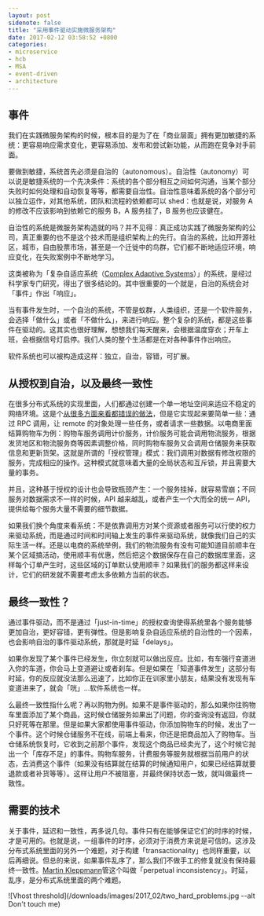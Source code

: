 ```yaml
---
layout: post
sidenote: false
title: "采用事件驱动实施微服务架构"
date: 2017-02-12 03:58:52 +0800
categories:
- microservice
- hcb
- MSA
- event-driven
- architecture
---
```


## 事件

我们在实践微服务架构的时候，根本目的是为了在「商业层面」拥有更加敏捷的系统：更容易响应需求变化，更容易添加、发布和尝试新功能，从而跑在竞争对手前面。

要做到敏捷，系统首先必须是自治的（autonomous）。自治性（autonomy）可以说是敏捷系统的一个先决条件：系统的各个部分相互之间如何沟通，当某个部分失败时如何处理和自动恢复等等，都需要自治性。自治性意味着系统的各个部分可以独立运作，对其他系统，团队和流程的依赖都可以 shed：也就是说，对服务 A 的修改不应该影响到依赖它的服务 B，A 服务挂了，B 服务也应该健在。

自治性的系统是微服务架构造就的吗？并不见得：真正成功实践了微服务架构的公司，真正重要的也不是这个技术而是组织架构上的先行。自治的系统，比如开源社区，城市，自由股票市场，甚至是一个迁徙中的鸟群，它们都不断地适应环境，响应变化，在失败案例中不断地学习。

这类被称为「复杂自适应系统（[Complex Adaptive Systems](https://en.wikipedia.org/wiki/Complex_adaptive_system)）」的系统，是经过科学家专门研究，得出了很多结论的。其中很重要的一个就是，自治的系统会对「事件」作出「响应」。

当有事件发生时，一个自治的系统，不管是蚁群，人类组织，还是一个软件服务，会选择「做什么」或者「不做什么」，来进行响应。整个复杂的系统，都是这些事件在驱动的。这其实也很好理解，想想我们每天醒来，会根据温度穿衣；开车上班，会根据信号灯启停。我们人类的整个生活都是在对各种事件作出响应。

软件系统也可以被构造成这样：独立，自治，容错，可扩展。

## 从授权到自治，以及最终一致性

在很多分布式系统的实现里面，人们都通过创建一个单一地址空间来适应不稳定的网络环境。这是个[从很多方面来看都错误的做法](https://en.wikipedia.org/wiki/Fallacies_of_distributed_computing)，但是它实现起来要简单一些：通过 RPC 调用，让 remote 的对象处理一些任务，或者请求一些数据。以电商里面结算购物车为例：购物车服务调用计价服务，计价服务可能会调用物流服务，根据发货地区和物流服务商等因素调整价格，同时购物车服务又会调用仓储服务来获取信息和更新货架。这就是所谓的「授权管理」模式：我们调用对数据有修改权限的服务，完成相应的操作。这种模式就意味着大量的全局状态和互斥锁，并且需要大量的事务。

并且，这种基于授权的设计也会导致瓶颈产生：一个服务挂掉，就容易雪崩；不同服务对数据需求不一样的时候，API 越来越乱，或者产生一个大而全的统一 API，提供给每个服务大量不需要的细节数据。

如果我们换个角度来看系统：不是依靠调用方对某个资源或者服务可以行使的权力来驱动系统，而是通过时间和时间轴上发生的事件来驱动系统，就像我们自己的实际生活一样。还是以电商的系统举例，我们的物流服务有没有可能知道目前顺丰在某个区域搞活动，使用顺丰有优惠，然后把这个数据保存在自己的数据库里面，这样每个订单产生时，这些区域的订单默认使用顺丰？如果我们的服务都这样来设计，它们的研发就不需要考虑太多依赖方当前的状态。

## 最终一致性？

通过事件驱动，而不是通过「just-in-time」的授权查询使得系统里各个服务能够更加自治，更好容错，更有弹性。但是影响复杂自适应系统的自治性的一个因素，也会影响自治的事件驱动系统，那就是时延「delays」。

如果你发现了某个事件已经发生，你立刻就可以做出反应。比如，有车强行变道进入你的车道，你会马上变道避让或者刹车。但是如果在「知道事件发生」这部分有时延，你的反应就没法那么迅速了，比如你正在训家里小朋友，结果没有发现有车变道进来了，就会「咣」...软件系统也一样。

么最终一致性指什么呢？再以购物为例。如果不是事件驱动的，那么如果你往购物车里面添加了某个商品，这时候仓储服务如果出了问题，你的查询没有返回，你就只好死等在那里。但是如果大家都使用事件驱动，你添加购物车的时候，发出了一个事件。这个时候仓储服务不在线，前端上看来，你还是把商品加入了购物车。当仓储系统恢复时，它收到之前那个事件，发现这个商品已经卖光了，这个时候它抛出一个「库存不足」的事件。购物车服务，计费服务等服务就根据当前用户的状态，去消费这个事件（如果没有结算就在结算的时候通知用户，如果已经结算就要退款或者补货等等）。这样让用户不被阻塞，并最终保持状态一致，就叫做最终一致性。

## 需要的技术

关于事件，延迟和一致性，再多说几句。事件只有在能够保证它们的时序的时候，才是可用的。也就是说，一组事件的时序，必须对于消费方来说是可信的。这涉及分布式系统里面的另外一个难题，对于构建「transactionality」也同样重要，以后再细说。但总的来说，如果事件乱序了，那么我们不做手工的修复就没有保持最终一致性。[Martin Kleppmann](https://martin.kleppmann.com/)管这个叫做「perpetual inconsistency」。时延，乱序，是分布式系统里面的两个难题。

![Vhost threshold](/downloads/images/2017_02/two_hard_problems.jpg --alt Don't touch me)

